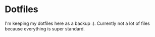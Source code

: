 # Dotfiles
I'm keeping my dotfiles here as a backup :).
Currently not a lot of files because everything is super standard.
